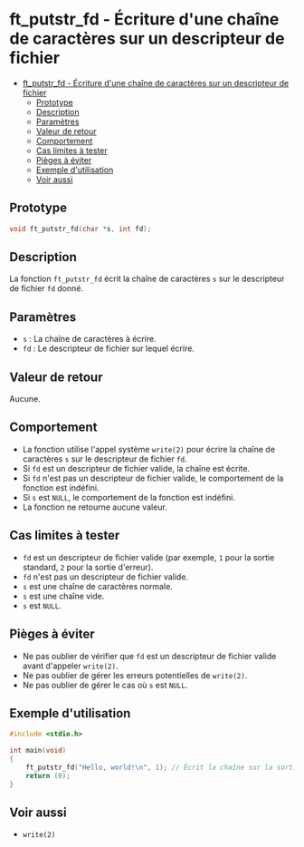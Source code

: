 # ft_putstr_fd - Écriture d'une chaîne de caractères sur un descripteur de fichier

- [ft\_putstr\_fd - Écriture d'une chaîne de caractères sur un descripteur de fichier](#ft_putstr_fd---écriture-dune-chaîne-de-caractères-sur-un-descripteur-de-fichier)
	- [Prototype](#prototype)
	- [Description](#description)
	- [Paramètres](#paramètres)
	- [Valeur de retour](#valeur-de-retour)
	- [Comportement](#comportement)
	- [Cas limites à tester](#cas-limites-à-tester)
	- [Pièges à éviter](#pièges-à-éviter)
	- [Exemple d'utilisation](#exemple-dutilisation)
	- [Voir aussi](#voir-aussi)

## Prototype

```c
void ft_putstr_fd(char *s, int fd);
```

## Description

La fonction `ft_putstr_fd` écrit la chaîne de caractères `s` sur le descripteur de fichier `fd` donné.

## Paramètres

* `s` : La chaîne de caractères à écrire.
* `fd` : Le descripteur de fichier sur lequel écrire.

## Valeur de retour

Aucune.

## Comportement

* La fonction utilise l'appel système `write(2)` pour écrire la chaîne de caractères `s` sur le descripteur de fichier `fd`.
* Si `fd` est un descripteur de fichier valide, la chaîne est écrite.
* Si `fd` n'est pas un descripteur de fichier valide, le comportement de la fonction est indéfini.
* Si `s` est `NULL`, le comportement de la fonction est indéfini.
* La fonction ne retourne aucune valeur.

## Cas limites à tester

* `fd` est un descripteur de fichier valide (par exemple, `1` pour la sortie standard, `2` pour la sortie d'erreur).
* `fd` n'est pas un descripteur de fichier valide.
* `s` est une chaîne de caractères normale.
* `s` est une chaîne vide.
* `s` est `NULL`.

## Pièges à éviter

* Ne pas oublier de vérifier que `fd` est un descripteur de fichier valide avant d'appeler `write(2)`.
* Ne pas oublier de gérer les erreurs potentielles de `write(2)`.
* Ne pas oublier de gérer le cas où `s` est `NULL`.

## Exemple d'utilisation

```c
#include <stdio.h>

int main(void)
{
    ft_putstr_fd("Hello, world!\n", 1); // Écrit la chaîne sur la sortie standard
    return (0);
}
```

## Voir aussi

* `write(2)`
